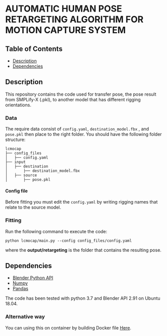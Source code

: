 # AUTOMATIC HUMAN POSE RETARGETING ALGORITHM FOR MOTION CAPTURE SYSTEM

## Table of Contents
- [Description](#description)
- [Dependencies](#dependencies)

## Description
This repository contains the code used for transfer pose, the pose result from SMPLify-X (.pkl), to another model that has different rigging orientations.
### Data
The require data consist of ```config.yaml```, ```destination_model.fbx``` , and ```pose.pkl``` then place to the right folder. You should have the following folder structure:
```
lcmocap
├── config_files
│   ├── config.yaml
├── input
│   ├── destination
│       ├── destination_model.fbx
│   ├── source
│       ├── pose.pkl
```
#### Config file
Before fitting you must edit the ```config.yaml``` by writing rigging names that relate to the source model. 

### Fitting
Run the following command to execute the code:
```
python lcmocap/main.py --config config_files/config.yaml
```
where the **output/retargeting** is the folder that contains the resulting pose.

## Dependencies
- [Blender Python API](https://docs.blender.org/api/current/index.html)
- [Numpy](https://numpy.org/)
- [Pandas](https://pandas.pydata.org/)

The code has been tested with python 3.7 and Blender API 2.91 on Ubuntu 18.04.

### Alternative way
You can using this on container by building Docker file [Here](Dockerfile).

